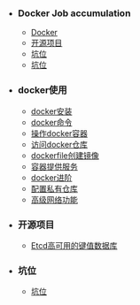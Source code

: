 + ### Docker Job accumulation 
    + [Docker](#docker使用)
    + [开源项目](#开源项目)
    + [坑位](#坑位)
    + [坑位](#坑位)
+ ### docker使用
    + [docker安装](https://github.com/Kingserch/Job-accumulation/blob/Docker/docker/docker%E5%AE%89%E8%A3%85.md)
    + [docker命令](https://github.com/Kingserch/Job-accumulation/blob/Docker/docker/docker%E5%91%BD%E4%BB%A4.md)
	+ [操作docker容器](https://github.com/Kingserch/Job-accumulation/blob/Docker/docker/操作docker容器.md)
	+ [访问docker仓库](https://github.com/Kingserch/Job-accumulation/blob/Docker/docker/%E8%AE%BF%E9%97%AEdocker%E4%BB%93%E5%BA%93.md)	
    + [dockerfile创建镜像](https://github.com/Kingserch/Job-accumulation/blob/Docker/docker/dockerfile.md)
    + [容器提供服务](https://github.com/Kingserch/Job-accumulation/blob/Docker/docker/%E5%AE%B9%E5%99%A8%E6%8F%90%E4%BE%9B%E6%9C%8D%E5%8A%A1.md)
    + [docker进阶](https://github.com/Kingserch/Job-accumulation/blob/Docker/docker/docker%E8%BF%9B%E9%98%B6.md)
    + [配置私有仓库](https://github.com/Kingserch/Job-accumulation/blob/Docker/docker/%E9%85%8D%E7%BD%AE%E7%A7%81%E6%9C%89%E4%BB%93%E5%BA%93.md)
    + [高级网络功能](https://github.com/Kingserch/Job-accumulation/blob/Docker/docker/%E9%AB%98%E7%BA%A7%E7%BD%91%E7%BB%9C%E5%8A%9F%E8%83%BD.md)
+ ### 开源项目
    + [Etcd高可用的键值数据库](https://github.com/Kingserch/Job-accumulation/blob/Docker/docker/Etcd%E9%AB%98%E5%8F%AF%E7%94%A8%E7%9A%84%E9%94%AE%E5%80%BC%E6%95%B0%E6%8D%AE%E5%BA%93.md)
	






	
+ ### 坑位
    + [坑位](https://github.com/Kiaccumulation/blob/Docker/docker%E5%AE%89%E8%A3%85.md)